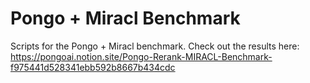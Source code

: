 # Pongo + Miracl Benchmark

Scripts for the Pongo + Miracl benchmark.  Check out the results here: https://pongoai.notion.site/Pongo-Rerank-MIRACL-Benchmark-f975441d528341ebb592b8667b434cdc

